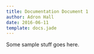```yaml
---
title: Documentation Document 1
author: Adron Hall
date: 2016-06-11
template: docs.jade
---
```


Some sample stuff goes here.